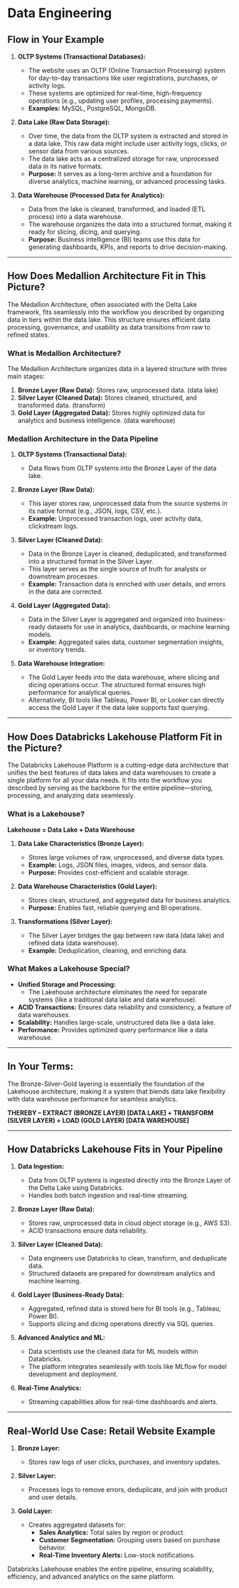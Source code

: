 # Data Engineering

## Flow in Your Example

1. **OLTP Systems (Transactional Databases):**
   - The website uses an OLTP (Online Transaction Processing) system for day-to-day transactions like user registrations, purchases, or activity logs.
   - These systems are optimized for real-time, high-frequency operations (e.g., updating user profiles, processing payments).
   - **Examples:** MySQL, PostgreSQL, MongoDB.

2. **Data Lake (Raw Data Storage):**
   - Over time, the data from the OLTP system is extracted and stored in a data lake. This raw data might include user activity logs, clicks, or sensor data from various sources.
   - The data lake acts as a centralized storage for raw, unprocessed data in its native formats.
   - **Purpose:** It serves as a long-term archive and a foundation for diverse analytics, machine learning, or advanced processing tasks.

3. **Data Warehouse (Processed Data for Analytics):**
   - Data from the lake is cleaned, transformed, and loaded (ETL process) into a data warehouse.
   - The warehouse organizes the data into a structured format, making it ready for slicing, dicing, and querying.
   - **Purpose:** Business intelligence (BI) teams use this data for generating dashboards, KPIs, and reports to drive decision-making.

---

## How Does Medallion Architecture Fit in This Picture?

The Medallion Architecture, often associated with the Delta Lake framework, fits seamlessly into the workflow you described by organizing data in tiers within the data lake. This structure ensures efficient data processing, governance, and usability as data transitions from raw to refined states.

### What is Medallion Architecture?

The Medallion Architecture organizes data in a layered structure with three main stages:
1. **Bronze Layer (Raw Data):** Stores raw, unprocessed data. (data lake)
2. **Silver Layer (Cleaned Data):** Stores cleaned, structured, and transformed data. (transform)
3. **Gold Layer (Aggregated Data):** Stores highly optimized data for analytics and business intelligence. (data warehouse)

### Medallion Architecture in the Data Pipeline

1. **OLTP Systems (Transactional Data):**
   - Data flows from OLTP systems into the Bronze Layer of the data lake.

2. **Bronze Layer (Raw Data):**
   - This layer stores raw, unprocessed data from the source systems in its native format (e.g., JSON, logs, CSV, etc.).
   - **Example:** Unprocessed transaction logs, user activity data, clickstream logs.

3. **Silver Layer (Cleaned Data):**
   - Data in the Bronze Layer is cleaned, deduplicated, and transformed into a structured format in the Silver Layer.
   - This layer serves as the single source of truth for analysts or downstream processes.
   - **Example:** Transaction data is enriched with user details, and errors in the data are corrected.

4. **Gold Layer (Aggregated Data):**
   - Data in the Silver Layer is aggregated and organized into business-ready datasets for use in analytics, dashboards, or machine learning models.
   - **Example:** Aggregated sales data, customer segmentation insights, or inventory trends.

5. **Data Warehouse Integration:**
   - The Gold Layer feeds into the data warehouse, where slicing and dicing operations occur. The structured format ensures high performance for analytical queries.
   - Alternatively, BI tools like Tableau, Power BI, or Looker can directly access the Gold Layer if the data lake supports fast querying.

---

## How Does Databricks Lakehouse Platform Fit in the Picture?

The Databricks Lakehouse Platform is a cutting-edge data architecture that unifies the best features of data lakes and data warehouses to create a single platform for all your data needs. It fits into the workflow you described by serving as the backbone for the entire pipeline—storing, processing, and analyzing data seamlessly.

### What is a Lakehouse?

**Lakehouse = Data Lake + Data Warehouse**

1. **Data Lake Characteristics (Bronze Layer):**
   - Stores large volumes of raw, unprocessed, and diverse data types.
   - **Example:** Logs, JSON files, images, videos, and sensor data.
   - **Purpose:** Provides cost-efficient and scalable storage.

2. **Data Warehouse Characteristics (Gold Layer):**
   - Stores clean, structured, and aggregated data for business analytics.
   - **Purpose:** Enables fast, reliable querying and BI operations.

3. **Transformations (Silver Layer):**
   - The Silver Layer bridges the gap between raw data (data lake) and refined data (data warehouse).
   - **Example:** Deduplication, cleaning, and enriching data.

### What Makes a Lakehouse Special?

- **Unified Storage and Processing:**
   - The Lakehouse architecture eliminates the need for separate systems (like a traditional data lake and data warehouse).
- **ACID Transactions:** Ensures data reliability and consistency, a feature of data warehouses.
- **Scalability:** Handles large-scale, unstructured data like a data lake.
- **Performance:** Provides optimized query performance like a data warehouse.

---

## In Your Terms:

The Bronze-Silver-Gold layering is essentially the foundation of the Lakehouse architecture, making it a system that blends data lake flexibility with data warehouse performance for seamless analytics.

**THEREBY – EXTRACT (BRONZE LAYER) [DATA LAKE] + TRANSFORM (SILVER LAYER) + LOAD (GOLD LAYER) [DATA WAREHOUSE]**

---

## How Databricks Lakehouse Fits in Your Pipeline

1. **Data Ingestion:**
   - Data from OLTP systems is ingested directly into the Bronze Layer of the Delta Lake using Databricks.
   - Handles both batch ingestion and real-time streaming.

2. **Bronze Layer (Raw Data):**
   - Stores raw, unprocessed data in cloud object storage (e.g., AWS S3).
   - ACID transactions ensure data reliability.

3. **Silver Layer (Cleaned Data):**
   - Data engineers use Databricks to clean, transform, and deduplicate data.
   - Structured datasets are prepared for downstream analytics and machine learning.

4. **Gold Layer (Business-Ready Data):**
   - Aggregated, refined data is stored here for BI tools (e.g., Tableau, Power BI).
   - Supports slicing and dicing operations directly via SQL queries.

5. **Advanced Analytics and ML:**
   - Data scientists use the cleaned data for ML models within Databricks.
   - The platform integrates seamlessly with tools like MLflow for model development and deployment.

6. **Real-Time Analytics:**
   - Streaming capabilities allow for real-time dashboards and alerts.

---

## Real-World Use Case: Retail Website Example

1. **Bronze Layer:**
   - Stores raw logs of user clicks, purchases, and inventory updates.

2. **Silver Layer:**
   - Processes logs to remove errors, deduplicate, and join with product and user details.

3. **Gold Layer:**
   - Creates aggregated datasets for:
     - **Sales Analytics:** Total sales by region or product.
     - **Customer Segmentation:** Grouping users based on purchase behavior.
     - **Real-Time Inventory Alerts:** Low-stock notifications.

Databricks Lakehouse enables the entire pipeline, ensuring scalability, efficiency, and advanced analytics on the same platform.